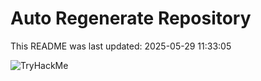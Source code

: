 # Auto Regenerate Repository

This README was last updated: 2025-05-29 11:33:05

 ![TryHackMe](https://tryhackme.com/badge/533634)